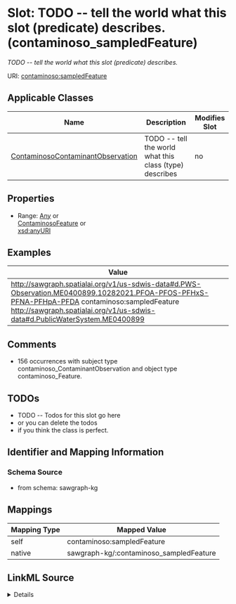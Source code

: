 

# Slot: TODO -- tell the world what this slot (predicate) describes. (contaminoso_sampledFeature)


_TODO -- tell the world what this slot (predicate) describes._





URI: [contaminoso:sampledFeature](http://sawgraph.spatialai.org/v1/contaminoso#sampledFeature)



<!-- no inheritance hierarchy -->





## Applicable Classes

| Name | Description | Modifies Slot |
| --- | --- | --- |
| [ContaminosoContaminantObservation](../classes/ContaminosoContaminantObservation.md) | TODO -- tell the world what this class (type) describes |  no  |







## Properties

* Range: [Any](../classes/Any.md)&nbsp;or&nbsp;<br />[ContaminosoFeature](../classes/ContaminosoFeature.md)&nbsp;or&nbsp;<br />[xsd:anyURI](http://www.w3.org/2001/XMLSchema#anyURI)






## Examples

| Value |
| --- |
| http://sawgraph.spatialai.org/v1/us-sdwis-data#d.PWS-Observation.ME0400899.10282021.PFOA-PFOS-PFHxS-PFNA-PFHpA-PFDA contaminoso:sampledFeature http://sawgraph.spatialai.org/v1/us-sdwis-data#d.PublicWaterSystem.ME0400899 |

## Comments

* 156 occurrences with subject type contaminoso_ContaminantObservation and object type contaminoso_Feature.

## TODOs

* TODO -- Todos for this slot go here
* or you can delete the todos
* if you think the class is perfect.

## Identifier and Mapping Information







### Schema Source


* from schema: sawgraph-kg




## Mappings

| Mapping Type | Mapped Value |
| ---  | ---  |
| self | contaminoso:sampledFeature |
| native | sawgraph-kg/:contaminoso_sampledFeature |




## LinkML Source

<details>
```yaml
name: contaminoso_sampledFeature
description: TODO -- tell the world what this slot (predicate) describes.
title: TODO -- tell the world what this slot (predicate) describes.
todos:
- TODO -- Todos for this slot go here
- or you can delete the todos
- if you think the class is perfect.
comments:
- 156 occurrences with subject type contaminoso_ContaminantObservation and object
  type contaminoso_Feature.
examples:
- value: http://sawgraph.spatialai.org/v1/us-sdwis-data#d.PWS-Observation.ME0400899.10282021.PFOA-PFOS-PFHxS-PFNA-PFHpA-PFDA
    contaminoso:sampledFeature http://sawgraph.spatialai.org/v1/us-sdwis-data#d.PublicWaterSystem.ME0400899
from_schema: sawgraph-kg
rank: 1000
domain: contaminoso_ContaminantObservation
slot_uri: contaminoso:sampledFeature
alias: contaminoso_sampledFeature
domain_of:
- contaminoso_ContaminantObservation
subproperty_of: sosa_hasFeatureOfInterest
range: Any
any_of:
- range: contaminoso_Feature
- range: uri

```
</details>